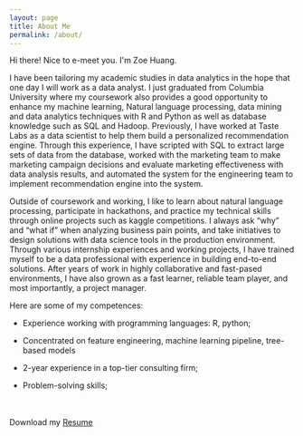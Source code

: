 ```yaml
---
layout: page
title: About Me
permalink: /about/
---
```


Hi there! Nice to e-meet you. I'm Zoe Huang.
 
I have been tailoring my academic studies in data analytics in the hope that one day I will work as a data analyst. I just graduated from Columbia University where my coursework also provides a good opportunity to enhance my machine learning, Natural language processing, data mining and data analytics techniques with R and Python as well as database knowledge such as SQL and Hadoop. Previously, I have worked at Taste Labs as a data scientist to help them build a personalized recommendation engine. Through this experience, I have scripted with SQL to extract large sets of data from the database, worked with the marketing team to make marketing campaign decisions and evaluate marketing effectiveness with data analysis results, and automated the system for the engineering team to implement recommendation engine into the system. 

Outside of coursework and working, I like to learn about natural language processing, participate in hackathons, and practice my technical skills through online projects such as kaggle competitions. I always ask “why” and “what if” when analyzing business pain points, and take initiatives to design solutions with data science tools in the production environment. Through various internship experiences and working projects, I have trained myself to be a data professional with experience in building end-to-end solutions. After years of work in highly collaborative and fast-pased environments, I have also grown as a fast learner, reliable team player, and most importantly, a project manager.

Here are some of my competences:

- Experience working with programming languages: R, python;

- Concentrated on feature engineering, machine learning pipeline, tree-based models

- 2-year experience in a top-tier consulting firm;

- Problem-solving skills;


<br>
<br>
Download my <a href="https://www.dropbox.com/s/u5sgeja8zy04xa6/Resume-ZoeHuang.pdf?dl=0" download="Zoe Huang - Resume">Resume</a><br>
<br>
